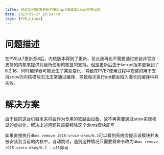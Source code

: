 ```yaml
---
title: 记录如何解决更新PVE后apt编译某dkms模块出错
date: 2023-09-27 16:54:40
tags: [PVE,Linux]
---
```


# 问题描述

在PVE从7更新至8后，内核版本得到了更新，至此我再也不需要通过安装非官方支持的内核来提供对我所使用的核显的支持。但是更新后由于kernel版本更新到了6.2.16，同时编译器可能发生了某些变化，导致在PVE7使用过程中安装的用于支持sriov的内核模块无法正常通过编译，导致每次执行apt都会陷入漫长的编译中并失败。

# 解决方案

由于目前这台机器未来将会作为专用的软路由设备，故不再需要通过sriov实现核显的虚拟化，解决上述问题只需要移除这个dkms模块即可

如果直接执行`dkms remove i915-sroiv-dkms/6.2`可以看到系统会提示该模块并未被安装到当前的内核中，自动跳过，遇到这种情况只需要将命令改为`dkms remove i915-sroiv-dkms/6.2 --all`即可
